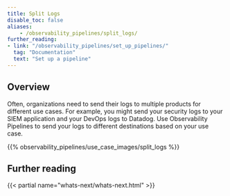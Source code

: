 ```yaml
---
title: Split Logs
disable_toc: false
aliases:
    - /observability_pipelines/split_logs/
further_reading:
- link: "/observability_pipelines/set_up_pipelines/"
  tag: "Documentation"
  text: "Set up a pipeline"
---
```


## Overview

Often, organizations need to send their logs to multiple products for different use cases. For example, you might send your security logs to your SIEM application and your DevOps logs to Datadog. Use Observability Pipelines to send your logs to different destinations based on your use case.

{{% observability_pipelines/use_case_images/split_logs %}}

## Further reading

{{< partial name="whats-next/whats-next.html" >}}

[1]: /observability_pipelines/split_logs/datadog_agent
[2]: /observability_pipelines/split_logs/fluent
[3]: /observability_pipelines/set_up_pipelines/split_logs/google_pubsub
[4]: /observability_pipelines/split_logs/http_client
[5]: /observability_pipelines/set_up_pipelines/split_logs/http_server
[6]: /observability_pipelines/set_up_pipelines/split_logs/logstash
[7]: /observability_pipelines/split_logs/splunk_hec
[8]: /observability_pipelines/split_logs/splunk_tcp
[9]: /observability_pipelines/split_logs/sumo_logic_hosted_collector
[10]: /observability_pipelines/split_logs/syslog
[11]: /observability_pipelines/set_up_pipelines/split_logs/amazon_s3
[12]: /observability_pipelines/set_up_pipelines/split_logs/amazon_data_firehose
[13]: /observability_pipelines/set_up_pipelines/split_logs/kafka
[14]: /observability_pipelines/set_up_pipelines/split_logs/socket